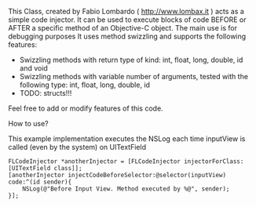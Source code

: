 This Class, created by Fabio Lombardo ( http://www.lombax.it ) acts as a simple
code injector. It can be used to execute blocks of code BEFORE or AFTER a
specific method of an Objective-C object.
The main use is for debugging purposes
It uses method swizzling and supports the following features:

- Swizzling methods with return type of kind: int, float, long, double, id and void
- Swizzling methods with variable number of arguments, tested with the following type: int, float, long, double, id
- TODO: structs!!!

Feel free to add or modify features of this code.

How to use?

This example implementation executes the NSLog each time inputView is called (even by the system) on UITextField

    FLCodeInjector *anotherInjector = [FLCodeInjector injectorForClass:[UITextField class]];
    [anotherInjector injectCodeBeforeSelector:@selector(inputView) code:^(id sender){
        NSLog(@"Before Input View. Method executed by %@", sender);
    }];
